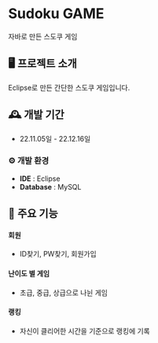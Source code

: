# Sudoku GAME
자바로 만든 스도쿠 게임


## 🖥️ 프로젝트 소개
Eclipse로 만든 간단한 스도쿠 게임입니다.
<br>

## 🕰️ 개발 기간
* 22.11.05일 - 22.12.16일


### ⚙️ 개발 환경
- **IDE** : Eclipse
- **Database** : MySQL


## 📌 주요 기능
#### 회원
- ID찾기, PW찾기, 회원가입

#### 난이도 별 게임
- 초급, 중급, 상급으로 나뉜 게임

#### 랭킹
- 자신이 클리어한 시간을 기준으로 랭킹에 기록
